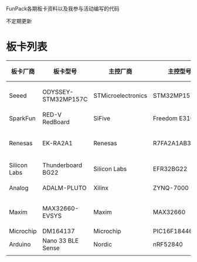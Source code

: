 FunPack各期板卡资料以及我参与活动编写的代码

不定期更新

# 板卡列表

| 板卡厂商     | 板卡型号            | 主控厂商           | 主控型号      | 特点及备注          |
| ------------ | ------------------- | ------------------ | ------------- | ------------------- |
| Seeed        | ODYSSEY-STM32MP157C | STMicroelectronics | STM32MP157CAC | 双核A7+单核M4       |
| SparkFun     | RED-V RedBoard      | SiFive             | Freedom E310  | RISC-V              |
| Renesas      | EK-RA2A1            | Renesas            | R7FA2A1AB3CFM | 24位Sigma-Delta ADC |
| Silicon Labs | Thunderboard BG22   | Silicon Labs       | EFR32BG22     | 蓝牙BLE             |
| Analog       | ADALM-PLUTO         | Xilinx             | ZYNQ-7000     | SDR  未参加         |
| Maxim        | MAX32660-EVSYS      | Maxim              | MAX32660      | 低功耗、小封装      |
| Microchip    | DM164137            | Microchip          | PIC16F18446   | PIC                 |
| Arduino      | Nano 33 BLE Sense   | Nordic             | nRF52840      | Arduino             |
|              |                     |                    |               |                     |

